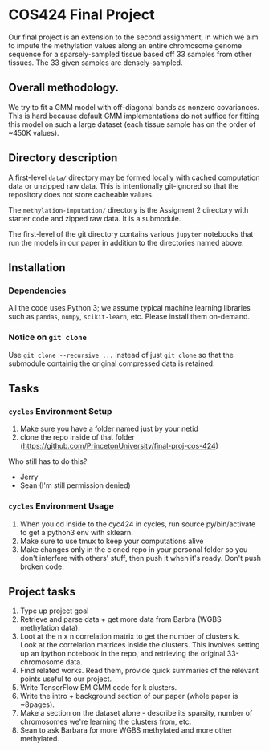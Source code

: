 # COS424 Final Project

Our final project is an extension to the second assignment, in which we aim to impute the methylation values along an entire chromosome genome sequence for a sparsely-sampled tissue based off 33 samples from other tissues. The 33 given samples are densely-sampled.

## Overall methodology.

We try to fit a GMM model with off-diagonal bands as nonzero covariances. This is hard because default GMM implementations do not suffice for fitting this model on such a large dataset (each tissue sample has on the order of ~450K values).

## Directory description

A first-level `data/` directory may be formed locally with cached computation data or unzipped raw data. This is intentionally git-ignored so that the repository does not store cacheable values.

The `methylation-imputation/` directory is the Assigment 2 directory with starter code and zipped raw data. It is a submodule.

The first-level of the git directory contains various `jupyter` notebooks that run the models in our paper in addition to the directories named above.

## Installation

### Dependencies

All the code uses Python 3; we assume typical machine learning libraries such as `pandas`, `numpy`, `scikit-learn`, etc. Please install them on-demand.

### Notice on `git clone`

Use `git clone --recursive ...` instead of just `git clone` so that the submodule containig the original compressed data is retained.

## Tasks

### `cycles` Environment Setup

1. Make sure you have a folder named just by your netid
2. clone the repo inside of that folder (https://github.com/PrincetonUniversity/final-proj-cos-424)

Who still has to do this?

* Jerry
* Sean (I'm still permission denied)

### `cycles` Environment Usage

1. When you cd inside to the cyc424 in cycles, run source py/bin/activate to get a python3 env with sklearn.
2. Make sure to use tmux to keep your computations alive
3. Make changes only in the cloned repo in your personal folder so you don't interfere with others' stuff, then push it when it's ready. Don't push broken code.

## Project tasks

1. Type up project goal
2. Retrieve and parse data + get more data from Barbra (WGBS methylation data).
3. Loot at the n x n correlation matrix to get the number of clusters k.  
   Look at the correlation matrices inside the clusters. 
   This involves setting up an ipython notebook in the repo, and retrieving the original 33-chromosome data.
4. Find related works. Read them, provide quick summaries of the relevant points useful to our project.
5. Write TensorFlow EM GMM code for k clusters.
6. Write the intro + background section of our paper (whole paper is ~8pages).
7. Make a section on the dataset alone - describe its sparsity, number of chromosomes we're learning the clusters from, etc.
8. Sean to ask Barbara for more WGBS methylated and more other methylated. 

